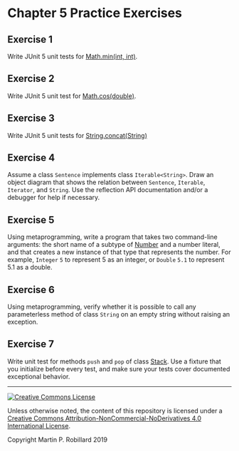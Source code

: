 # Chapter 5 Practice Exercises

## Exercise 1

Write JUnit 5 unit tests for [Math.min(int, int)](https://docs.oracle.com/javase/8/docs/api/java/lang/Math.html#min-int-int-).

## Exercise 2

Write JUnit 5 unit test for [Math.cos(double)](https://docs.oracle.com/javase/8/docs/api/java/lang/Math.html#cos-double-).

## Exercise 3

Write JUnit 5 unit tests for [String.concat(String)](https://docs.oracle.com/javase/8/docs/api/java/lang/String.html#concat-java.lang.String-)

## Exercise 4

Assume a class `Sentence` implements class `Iterable<String>`. Draw an object diagram that shows the relation between `Sentence`, `Iterable`, `Iterator`, and `String`. Use the reflection API documentation and/or a debugger for help if necessary.

## Exercise 5

Using metaprogramming, write a program that takes two command-line arguments: the short name of a subtype of [Number](https://docs.oracle.com/javase/8/docs/api/java/lang/Number.html) and a number literal, and that creates a new instance of that type that represents the number. For example, `Integer` `5` to represent 5 as an integer, or `Double` `5.1` to represent 5.1 as a double.

## Exercise 6

Using metaprogramming, verify whether it is possible to call any parameterless method of class `String` on an empty string without raising an exception.

## Exercise 7

Write unit test for methods `push` and `pop` of class [Stack](https://docs.oracle.com/javase/8/docs/api/java/util/Stack.html). Use a fixture that you initialize before every test, and make sure your tests cover documented exceptional behavior.

---
<a rel="license" href="http://creativecommons.org/licenses/by-nc-nd/4.0/"><img alt="Creative Commons License" style="border-width:0" src="https://i.creativecommons.org/l/by-nc-nd/4.0/88x31.png" /></a>

Unless otherwise noted, the content of this repository is licensed under a <a rel="license" href="http://creativecommons.org/licenses/by-nc-nd/4.0/">Creative Commons Attribution-NonCommercial-NoDerivatives 4.0 International License</a>. 

Copyright Martin P. Robillard 2019
